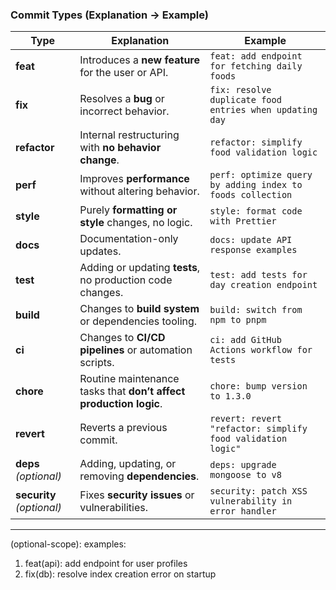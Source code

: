 ### Commit Types (Explanation → Example)

| **Type**      | **Explanation** | **Example** |
|---------------|----------------|-------------|
| **feat**      | Introduces a **new feature** for the user or API. | `feat: add endpoint for fetching daily foods` |
| **fix**       | Resolves a **bug** or incorrect behavior. | `fix: resolve duplicate food entries when updating day` |
| **refactor**  | Internal restructuring with **no behavior change**. | `refactor: simplify food validation logic` |
| **perf**      | Improves **performance** without altering behavior. | `perf: optimize query by adding index to foods collection` |
| **style**     | Purely **formatting or style** changes, no logic. | `style: format code with Prettier` |
| **docs**      | Documentation-only updates. | `docs: update API response examples` |
| **test**      | Adding or updating **tests**, no production code changes. | `test: add tests for day creation endpoint` |
| **build**     | Changes to **build system** or dependencies tooling. | `build: switch from npm to pnpm` |
| **ci**        | Changes to **CI/CD pipelines** or automation scripts. | `ci: add GitHub Actions workflow for tests` |
| **chore**     | Routine maintenance tasks that **don’t affect production logic**. | `chore: bump version to 1.3.0` |
| **revert**    | Reverts a previous commit. | `revert: revert "refactor: simplify food validation logic"` |
| **deps** *(optional)* | Adding, updating, or removing **dependencies**. | `deps: upgrade mongoose to v8` |
| **security** *(optional)* | Fixes **security issues** or vulnerabilities. | `security: patch XSS vulnerability in error handler` |

---

<type>(optional-scope): <short description>
examples:
 1. feat(api): add endpoint for user profiles
 2. fix(db): resolve index creation error on startup
